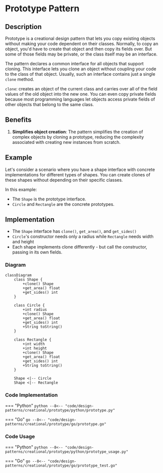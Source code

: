 # Prototype Pattern

## Description

Prototype is a creational design pattern that lets you copy existing objects without making your code dependent on their classes. Normally, to copy an object, you'd have to create that object and then copy its fields over. But some of those fields may be private, or the class itself may be an interface.

The pattern declares a common interface for all objects that support cloning. This interface lets you clone an object without coupling your code to the class of that object. Usually, such an interface contains just a single `clone` method.

`clone`: creates an object of the current class and carries over all of the field values of the old object into the new one. You can even copy private fields because most programming languages let objects access private fields of other objects that belong to the same class.

## Benefits

1. **Simplifies object creation**: The pattern simplifies the creation of complex objects by cloning a prototype, reducing the complexity associated with creating new instances from scratch.

## Example

Let's consider a scenario where you have a shape interface with concrete implementations for different types of shapes. You can create clones of these shapes without depending on their specific classes.

In this example:

- The `Shape` is the prototype interface. 
- `Circle` and `Rectangle` are the concrete prototypes. 

## Implementation

- The `Shape` interface has `clone()`, `get_area()`, and `get_sides()`
- `Circle`'s constructor needs only a radius while `Rectangle` needs width and height
- Each shape implements clone differently - but call the constructor, passing in its own fields.

### Diagram

<!-- 2. A mermaid diagram -->
```mermaid
classDiagram
    class Shape {
        +clone() Shape
        +get_area() float
        +get_sides() int
    }

    class Circle {
        +int radius
        +clone() Shape
        +get_area() float
        +get_sides() int
        +String toString()
    }

    class Rectangle {
        +int width
        +int height
        +clone() Shape
        +get_area() float
        +get_sides() int
        +String toString()
    }

    Shape <|-- Circle
    Shape <|-- Rectangle
```

### Code Implementation

=== "Python"
    ```python
    --8<-- "code/design-patterns/creational/prototype/python/prototype.py"
    ```

=== "Go"
    ```go
    --8<-- "code/design-patterns/creational/prototype/go/prototype.go"
    ```

### Code Usage

=== "Python"
    ```python
    --8<-- "code/design-patterns/creational/prototype/python/prototype_usage.py"
    ```

=== "Go"
    ```go
    --8<-- "code/design-patterns/creational/prototype/go/prototype_test.go"
    ```
